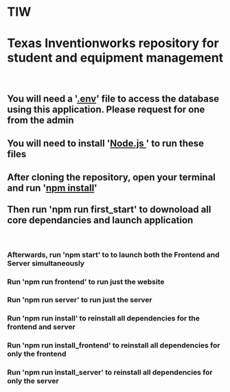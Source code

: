 # TIW
<h1>Texas Inventionworks repository for student and equipment management</h1>
<br>

<h2>You will need a '<ins>.env</ins>' file to access the database using this application. Please request for one from the admin</h2>

<h2>You will need to install '<ins>Node.js </ins>' to run these files</h2>

<h2>After cloning the repository, open your terminal and run '<ins>npm install</ins>' <br> <br> Then run 'npm run first_start' to downoload all core dependancies and launch application</h2>
<br>

<h3>Afterwards, run 'npm start' to to launch both the Frontend and Server simultaneously</h3>

<h3>Run 'npm run frontend' to run just the website</h3>

<h3>Run 'npm run server' to run just the server</h3>

<h3>Run 'npm run install' to reinstall all dependencies for the frontend and server</h3>

<h3>Run 'npm run install_frontend' to reinstall all dependencies for only the frontend</h3>

<h3>Run 'npm run install_server' to reinstall all dependencies for only the server</h3>
